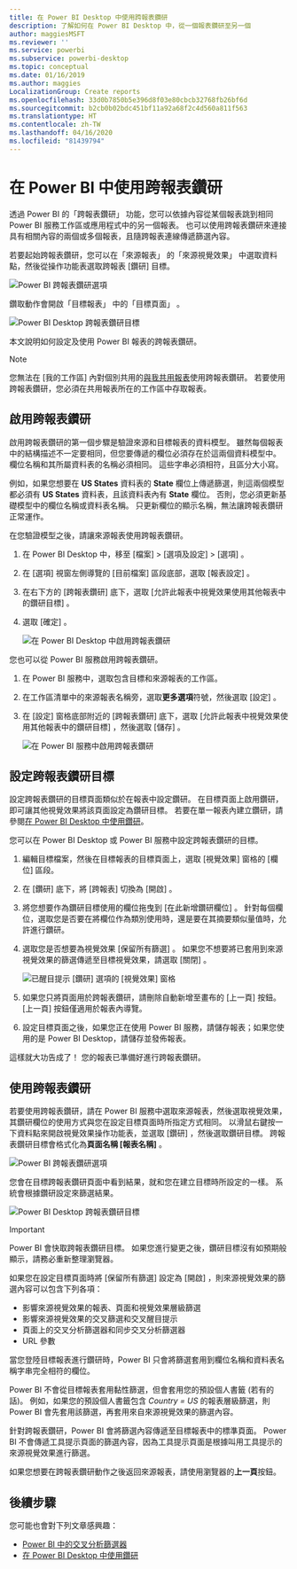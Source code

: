 ```yaml
---
title: 在 Power BI Desktop 中使用跨報表鑽研
description: 了解如何在 Power BI Desktop 中，從一個報表鑽研至另一個
author: maggiesMSFT
ms.reviewer: ''
ms.service: powerbi
ms.subservice: powerbi-desktop
ms.topic: conceptual
ms.date: 01/16/2019
ms.author: maggies
LocalizationGroup: Create reports
ms.openlocfilehash: 33d0b7850b5e396d8f03e80cbcb32768fb26bf6d
ms.sourcegitcommit: b2cb0b02bdc451bf11a92a68f2c4d560a811f563
ms.translationtype: HT
ms.contentlocale: zh-TW
ms.lasthandoff: 04/16/2020
ms.locfileid: "81439794"
---
```

# <a name="use-cross-report-drillthrough-in-power-bi"></a>在 Power BI 中使用跨報表鑽研

透過 Power BI 的「跨報表鑽研」  功能，您可以依據內容從某個報表跳到相同 Power BI 服務工作區或應用程式中的另一個報表。 也可以使用跨報表鑽研來連接具有相關內容的兩個或多個報表，且隨跨報表連線傳遞篩選內容。 

若要起始跨報表鑽研，您可以在「來源報表」  的「來源視覺效果」  中選取資料點，然後從操作功能表選取跨報表 [鑽研]  目標。 

![Power BI 跨報表鑽研選項](media/desktop-cross-report-drill-through/cross-report-drill-through-01.png)

鑽取動作會開啟「目標報表」  中的「目標頁面」  。 

![Power BI Desktop 跨報表鑽研目標](media/desktop-cross-report-drill-through/cross-report-drill-through-01a.png)

本文說明如何設定及使用 Power BI 報表的跨報表鑽研。

> [!NOTE]
> 您無法在 [我的工作區]  內對個別共用的[與我共用報表](service-share-dashboards.md#share-a-dashboard-or-report)使用跨報表鑽研。 若要使用跨報表鑽研，您必須在共用報表所在的工作區中存取報表。

## <a name="enable-cross-report-drillthrough"></a>啟用跨報表鑽研

啟用跨報表鑽研的第一個步驟是驗證來源和目標報表的資料模型。 雖然每個報表中的結構描述不一定要相同，但您要傳遞的欄位必須存在於這兩個資料模型中。 欄位名稱和其所屬資料表的名稱必須相同。 這些字串必須相符，且區分大小寫。

例如，如果您想要在 **US States** 資料表的 **State** 欄位上傳遞篩選，則這兩個模型都必須有 **US States** 資料表，且該資料表內有 **State** 欄位。 否則，您必須更新基礎模型中的欄位名稱或資料表名稱。 只更新欄位的顯示名稱，無法讓跨報表鑽研正常運作。

在您驗證模型之後，請讓來源報表使用跨報表鑽研。 

1. 在 Power BI Desktop 中，移至 [檔案]   > [選項及設定]   > [選項]  。 
1. 在 [選項]  視窗左側導覽的 [目前檔案]  區段底部，選取 [報表設定]  。 
1. 在右下方的 [跨報表鑽研]  底下，選取 [允許此報表中視覺效果使用其他報表中的鑽研目標]  。 
1. 選取 [確定]  。 
   
   ![在 Power BI Desktop 中啟用跨報表鑽研](media/desktop-cross-report-drill-through/cross-report-drill-through-02.png)

您也可以從 Power BI 服務啟用跨報表鑽研。
1. 在 Power BI 服務中，選取包含目標和來源報表的工作區。
1. 在工作區清單中的來源報表名稱旁，選取**更多選項**符號，然後選取 [設定]  。 
1. 在 [設定]  窗格底部附近的 [跨報表鑽研]  底下，選取 [允許此報表中視覺效果使用其他報表中的鑽研目標]  ，然後選取 [儲存]  。
   
   ![在 Power BI 服務中啟用跨報表鑽研](media/desktop-cross-report-drill-through/cross-report-drill-through-02a.png)

## <a name="set-up-a-cross-report-drillthrough-target"></a>設定跨報表鑽研目標

設定跨報表鑽研的目標頁面類似於在報表中設定鑽研。 在目標頁面上啟用鑽研，即可讓其他視覺效果將該頁面設定為鑽研目標。 若要在單一報表內建立鑽研，請參閱[在 Power BI Desktop 中使用鑽研](desktop-drillthrough.md)。

您可以在 Power BI Desktop 或 Power BI 服務中設定跨報表鑽研的目標。 
1. 編輯目標檔案，然後在目標報表的目標頁面上，選取 [視覺效果]  窗格的 [欄位]  區段。 
1. 在 [鑽研]  底下，將 [跨報表]  切換為 [開啟]  。 
1. 將您想要作為鑽研目標使用的欄位拖曳到 [在此新增鑽研欄位]  。 針對每個欄位，選取您是否要在將欄位作為類別使用時，還是要在其摘要類似量值時，允許進行鑽研。 
1. 選取您是否想要為視覺效果 [保留所有篩選]  。 如果您不想要將已套用到來源視覺效果的篩選傳遞至目標視覺效果，請選取 [關閉]  。
   
   ![已醒目提示 [鑽研] 選項的 [視覺效果] 窗格](media/desktop-cross-report-drill-through/cross-report-drill-through-03.png)
   
1. 如果您只將頁面用於跨報表鑽研，請刪除自動新增至畫布的 [上一頁]  按鈕。 [上一頁]  按鈕僅適用於報表內導覽。 
1. 設定目標頁面之後，如果您正在使用 Power BI 服務，請儲存報表；如果您使用的是 Power BI Desktop，請儲存並發佈報表。

這樣就大功告成了！ 您的報表已準備好進行跨報表鑽研。 

## <a name="use-cross-report-drillthrough"></a>使用跨報表鑽研

若要使用跨報表鑽研，請在 Power BI 服務中選取來源報表，然後選取視覺效果，其鑽研欄位的使用方式與您在設定目標頁面時所指定方式相同。 以滑鼠右鍵按一下資料點來開啟視覺效果操作功能表，並選取 [鑽研]  ，然後選取鑽研目標。 跨報表鑽研目標會格式化為**頁面名稱 [報表名稱]** 。

![Power BI 跨報表鑽研選項](media/desktop-cross-report-drill-through/cross-report-drill-through-01.png)

您會在目標跨報表鑽研頁面中看到結果，就和您在建立目標時所設定的一樣。 系統會根據鑽研設定來篩選結果。

![Power BI Desktop 跨報表鑽研目標](media/desktop-cross-report-drill-through/cross-report-drill-through-01a.png)

> [!IMPORTANT]
> Power BI 會快取跨報表鑽研目標。 如果您進行變更之後，鑽研目標沒有如預期般顯示，請務必重新整理瀏覽器。 

如果您在設定目標頁面時將 [保留所有篩選]  設定為 [開啟]  ，則來源視覺效果的篩選內容可以包含下列各項： 

- 影響來源視覺效果的報表、頁面和視覺效果層級篩選 
- 影響來源視覺效果的交叉篩選和交叉醒目提示 
- 頁面上的交叉分析篩選器和同步交叉分析篩選器
- URL 參數

當您登陸目標報表進行鑽研時，Power BI 只會將篩選套用到欄位名稱和資料表名稱字串完全相符的欄位。 

Power BI 不會從目標報表套用黏性篩選，但會套用您的預設個人書籤 (若有的話)。 例如，如果您的預設個人書籤包含 *Country = US* 的報表層級篩選，則 Power BI 會先套用該篩選，再套用來自來源視覺效果的篩選內容。 

針對跨報表鑽研，Power BI 會將篩選內容傳遞至目標報表中的標準頁面。 Power BI 不會傳遞工具提示頁面的篩選內容，因為工具提示頁面是根據叫用工具提示的來源視覺效果進行篩選。

如果您想要在跨報表鑽研動作之後返回來源報表，請使用瀏覽器的**上一頁**按鈕。 

## <a name="next-steps"></a>後續步驟

您可能也會對下列文章感興趣：

- [Power BI 中的交叉分析篩選器](visuals/power-bi-visualization-slicers.md)
- [在 Power BI Desktop 中使用鑽研](desktop-drillthrough.md)

